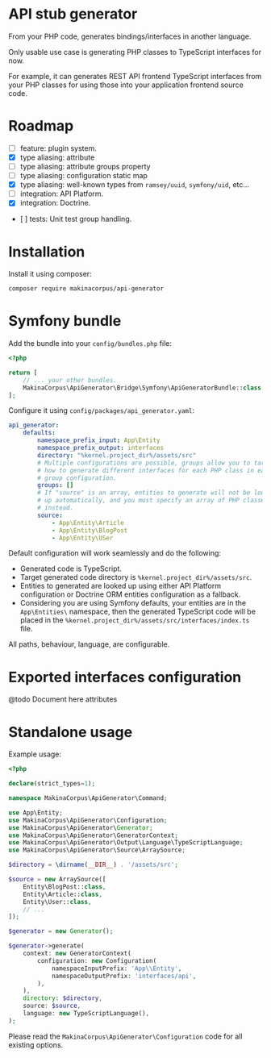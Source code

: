 # API stub generator

From your PHP code, generates bindings/interfaces in another language.

Only usable use case is generating PHP classes to TypeScript interfaces for now.

For example, it can generates REST API frontend TypeScript interfaces from your
PHP classes for using those into your application frontend source code.

# Roadmap

- [ ] feature: plugin system.
- [x] type aliasing: attribute
- [ ] type aliasing: attribute groups property
- [ ] type aliasing: configuration static map
- [x] type aliasing: well-known types from `ramsey/uuid`, `symfony/uid`, etc...
- [ ] integration: API Platform.
- [x] integration: Doctrine.
- [ ] tests: Unit test group handling.

# Installation

Install it using composer:

```sh
composer require makinacorpus/api-generator
```

# Symfony bundle

Add the bundle into your `config/bundles.php` file:

```php
<?php

return [
    // ... your other bundles.
    MakinaCorpus\ApiGenerator\Bridge\Symfony\ApiGeneratorBundle::class => ['all' => true],
];
```

Configure it using `config/packages/api_generator.yaml`:

```yaml
api_generator:
    defaults:
        namespace_prefix_input: App\Entity
        namespace_prefix_output: interfaces
        directory: "%kernel.project_dir%/assets/src"
        # Multiple configurations are possible, groups allow you to target
        # how to generate different interfaces for each PHP class in each
        # group configuration.
        groups: []
        # If "source" is an array, entities to generate will not be looked
        # up automatically, and you must specify an array of PHP classes
        # instead.
        source:
            - App\Entity\Article
            - App\Entity\BlogPost
            - App\Entity\USer
```

Default configuration will work seamlessly and do the following:

 - Generated code is TypeScript.
 - Target generated code directory is `%kernel.project_dir%/assets/src`.
 - Entities to generated are looked up using either API Platform configuration
   or Doctrine ORM entities configuration as a fallback.
 - Considering you are using Symfony defaults, your entities are in the
   `App\Entities\` namespace, then the generated TypeScript code will be placed
   in the `%kernel.project_dir%/assets/src/interfaces/index.ts` file.

All paths, behaviour, language, are configurable.

# Exported interfaces configuration

@todo Document here attributes

# Standalone usage

Example usage:

```php
<?php

declare(strict_types=1);

namespace MakinaCorpus\ApiGenerator\Command;

use App\Entity;
use MakinaCorpus\ApiGenerator\Configuration;
use MakinaCorpus\ApiGenerator\Generator;
use MakinaCorpus\ApiGenerator\GeneratorContext;
use MakinaCorpus\ApiGenerator\Output\Language\TypeScriptLanguage;
use MakinaCorpus\ApiGenerator\Source\ArraySource;

$directory = \dirname(__DIR__) . '/assets/src';

$source = new ArraySource([
    Entity\BlogPost::class,
    Entity\Article::class,
    Entity\User::class,
    // ...
]);

$generator = new Generator();

$generator->generate(
    context: new GeneratorContext(
        configuration: new Configuration(
            namespaceInputPrefix: 'App\\Entity',
            namespaceOutputPrefix: 'interfaces/api',
        ),
    ),
    directory: $directory,
    source: $source,
    language: new TypeScriptLanguage(),
);
```

Please read the `MakinaCorpus\ApiGenerator\Configuration` code for all existing options.
